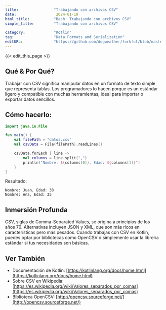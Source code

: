 ```yaml
---
title:                "Trabajando con archivos CSV"
date:                  2024-01-19
html_title:           "Bash: Trabajando con archivos CSV"
simple_title:         "Trabajando con archivos CSV"

category:             "Kotlin"
tag:                  "Data Formats and Serialization"
editURL:              "https://github.com/dogweather/forkful/blob/master/content/es/kotlin/working-with-csv.md"
---
```


{{< edit_this_page >}}

## Qué & Por Qué?

Trabajar con CSV significa manipular datos en un formato de texto simple que representa tablas. Los programadores lo hacen porque es un estándar ligero y compatible con muchas herramientas, ideal para importar o exportar datos sencillos.

## Cómo hacerlo:

```kotlin
import java.io.File

fun main() {
    val filePath = "datos.csv"
    val csvData = File(filePath).readLines()

    csvData.forEach { line ->
        val columns = line.split(",")
        println("Nombre: ${columns[0]}, Edad: ${columns[1]}")
    }
}
```

Resultado:

```
Nombre: Juan, Edad: 30
Nombre: Ana, Edad: 25
```

## Inmersión Profunda

CSV, siglas de Comma-Separated Values, se origina a principios de los años 70. Alternativas incluyen JSON y XML, que son más ricos en características pero más pesados. Cuando trabajas con CSV en Kotlin, puedes optar por bibliotecas como OpenCSV o simplemente usar la librería estándar si tus necesidades son básicas.

## Ver También

- Documentación de Kotlin: [https://kotlinlang.org/docs/home.html](https://kotlinlang.org/docs/home.html)
- Sobre CSV en Wikipedia: [https://es.wikipedia.org/wiki/Valores_separados_por_comas](https://es.wikipedia.org/wiki/Valores_separados_por_comas)
- Biblioteca OpenCSV: [http://opencsv.sourceforge.net/](http://opencsv.sourceforge.net/)
